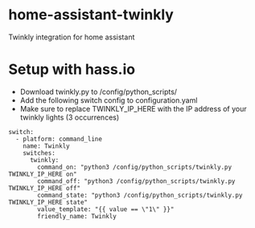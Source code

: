 # home-assistant-twinkly
Twinkly integration for home assistant

# Setup with hass.io
- Download twinkly.py to /config/python_scripts/
- Add the following switch config to configuration.yaml
- Make sure to replace TWINKLY_IP_HERE with the IP address of your twinkly lights (3 occurrences)

```
switch:
  - platform: command_line
    name: Twinkly
    switches:
      twinkly:
        command_on: "python3 /config/python_scripts/twinkly.py TWINKLY_IP_HERE on"
        command_off: "python3 /config/python_scripts/twinkly.py TWINKLY_IP_HERE off" 
        command_state: "python3 /config/python_scripts/twinkly.py TWINKLY_IP_HERE state"
        value_template: "{{ value == \"1\" }}"
        friendly_name: Twinkly
```